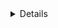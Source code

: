 
<Details>

# refer to the English version
# L3_INFO_Projet_EL-ANSARI
L3-INFO-G6


## Buts
* l'utilisation des notions deja vues en POO/COO pour realiser le projet demande. 
* Introduction a des nouveaux algorithms
* Apprentissage de nouvelles technologies


## Description du projet
Dans ce projet on va essaayer d'implementer la structure des donnees des B-Arbres en utilisant python. Ces arbres devrait avoir les fonctinalites suivantes:
* `Rechercher` l'existance d'un element dans cet arbre.
* `Insertion` d'un element dans un B-Arbre.
* `Suppression` d'un element du B-arbre.

## Pour executer le program
* Pour tester `l'arbre B`
```
cd .\other_algos\b_tree\test\
python .\test_b_tree.py
```
* 

## Structure du projet
```bash
├───enonces
├───other_algos
│   ├───binary_tree
│   │   ├───src
│   │   └───test
│   └───b_tree
│       ├───src
│       └───test
├───src
├───doc
└───test
```  


## Algorithm de recherche
*   Complexite: `O(log(N))`
    * Explication: N: Dans le pire des cas on a: `O(log m/2 (N))` et meilleur cas arbre equilibree `O(Log m (N))`
                      `O(Log m (N) * Log (m))` multiplication par constant donc le m disparait
*   Description: 
    1. Verifier si l'element `k` existe dans la liste des cles actuels
    2. Verifier si Le noeud actuel est une feuille
    3. Appele recursive sur chaque enfant du neoud actuel


## Algorithm d'insertion
*   Complexite: `O(log(N))`
    *   Explication: Utilisation de l'algorithm de recherche avant d'inserer
*   Description:
    1. 


## Algorithm de suppression
*   Complexite: `O(log(N))`
    *   Explication: Utilisation de l'algorithm de recherche avant de supprimer
*   Description: 


## Resumee des livrables
#### 11/01/2022
* Introduction au projet
* Comprehension des Arbres-B 
* Premier diagramme UML des classes necessaires pour la realisation du projet
* ...


#### 18/01/2022
* Recherche BPlusTree et BTree
* pseudo code algorithm insertion
* pseudo code algorithm recherche
* PseudoCode algorithm suppression
* ...


#### 25/01/2022
* Creation de la class `BPNode.py`
* Creation du premier test d'insertion `test1()`
* Correction des algorithm d'insertion
* Passage a un `ArbreB+` au lieu d'un `BArbre`
* ...


#### 01/02/2022
* fixed splitting elements
* refactor constructor
* fixed update_keys()
* ...


#### 22/02/2022
* fixed and optimized delete function (updating keys for parent nodes)
* fixed and optimized find function
* manual testing for delete and search
* ...


